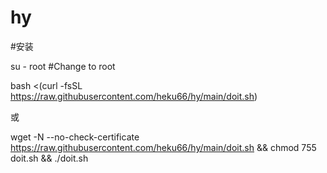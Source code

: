 # hy

#安装

su - root #Change to root

bash <(curl -fsSL https://raw.githubusercontent.com/heku66/hy/main/doit.sh)

或

wget -N --no-check-certificate https://raw.githubusercontent.com/heku66/hy/main/doit.sh && chmod 755 doit.sh && ./doit.sh 
